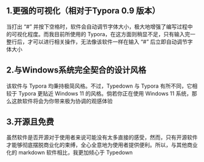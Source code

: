 ## 1.更强的可视化（相对于Typora 0.9 版本）

当打出 “#” 并按下空格时，软件会自动调节字体大小，极大地增强了编写过程中的可视化程度。而我目前所使用的 Typora，在这方面则稍显不足，只有输入完一整行后，才可以进行相关操作，无法像该软件一样在输入 “#” 后立即自动调节字体大小

## 2.与Windows系统完全契合的设计风格

该软件与 Typora 均秉持极简风格。不过，Typedown 与 Typora 有所不同，它相较于 Typora 更贴近 Windows 11 的风格。倘若你正在使用 Windows 11 系统，那么这款软件将会为你带来极为协调的观感体验

## 3.开源且免费

虽然软件是否开源对于使用者来说可能没有太多直接的感受，然而，只有开源软件才能够彻底摆脱商业化的束缚，全心全意地为使用者提供便利。所以，与其他商业化的 markdown 软件相比，我更加倾心于 Typedown


